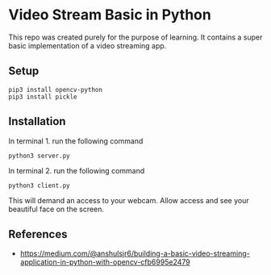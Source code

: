 # Video Stream Basic in Python

This repo was created purely for the purpose of learning.
It contains a super basic implementation of a video streaming app.



## Setup

```
pip3 install opencv-python
pip3 install pickle
```


## Installation

In terminal 1. run the following command

`python3 server.py`

In terminal 2. run the following command

`python3 client.py`

This will demand an access to your webcam. Allow access and see your beautiful face on the screen. 


## References

- https://medium.com/@anshulsjr6/building-a-basic-video-streaming-application-in-python-with-opencv-cfb6995e2479